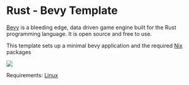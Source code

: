 # Rust - Bevy Template

[Bevy](https://bevyengine.org/) is a bleeding edge, data driven game engine built for the Rust programming language. It is open source and free to use.

This template sets up a minimal bevy application and the required [Nix](https://nixos.org/) packages

![](https://bevyengine.org/assets/bevy_logo_dark.svg)

Requirements: [Linux](https://github.com/bevyengine/bevy/blob/main/docs/linux_dependencies.md) 

